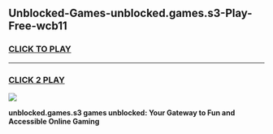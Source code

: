 
## Unblocked-Games-unblocked.games.s3-Play-Free-wcb11
<h3>
<a href="https://premium76.site?title=unblocked.games.s3&ref=18A1">CLICK TO PLAY</a></h3>
<hr>

<h3>
<a href="https://premium76.site?title=unblocked.games.s3&ref=18A1">CLICK 2 PLAY</a>
  
</h3>

<a href="https://premium76.site?title=unblocked.games.s3&ref=18A1"><img src="https://clearcache.store/games.png"></a>


**unblocked.games.s3 games unblocked: Your Gateway to Fun and Accessible Online Gaming**
